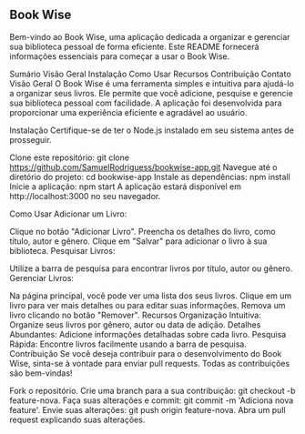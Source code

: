 ##  Book Wise

Bem-vindo ao Book Wise, uma aplicação dedicada a organizar e gerenciar sua biblioteca pessoal de forma eficiente. Este README fornecerá informações essenciais para começar a usar o Book Wise.

Sumário
Visão Geral
Instalação
Como Usar
Recursos
Contribuição
Contato
Visão Geral
O Book Wise é uma ferramenta simples e intuitiva para ajudá-lo a organizar seus livros. Ele permite que você adicione, pesquise e gerencie sua biblioteca pessoal com facilidade. A aplicação foi desenvolvida para proporcionar uma experiência eficiente e agradável ao usuário.

Instalação
Certifique-se de ter o Node.js instalado em seu sistema antes de prosseguir.

Clone este repositório: git clone https://github.com/SamuelRodriguess/bookwise-app.git
Navegue até o diretório do projeto: cd bookwise-app
Instale as dependências: npm install
Inicie a aplicação: npm start
A aplicação estará disponível em http://localhost:3000 no seu navegador.

Como Usar
Adicionar um Livro:

Clique no botão "Adicionar Livro".
Preencha os detalhes do livro, como título, autor e gênero.
Clique em "Salvar" para adicionar o livro à sua biblioteca.
Pesquisar Livros:

Utilize a barra de pesquisa para encontrar livros por título, autor ou gênero.
Gerenciar Livros:

Na página principal, você pode ver uma lista dos seus livros.
Clique em um livro para ver mais detalhes ou para editar suas informações.
Remova um livro clicando no botão "Remover".
Recursos
Organização Intuitiva: Organize seus livros por gênero, autor ou data de adição.
Detalhes Abundantes: Adicione informações detalhadas sobre cada livro.
Pesquisa Rápida: Encontre livros facilmente usando a barra de pesquisa.
Contribuição
Se você deseja contribuir para o desenvolvimento do Book Wise, sinta-se à vontade para enviar pull requests. Todas as contribuições são bem-vindas!

Fork o repositório.
Crie uma branch para a sua contribuição: git checkout -b feature-nova.
Faça suas alterações e commit: git commit -m 'Adiciona nova feature'.
Envie suas alterações: git push origin feature-nova.
Abra um pull request explicando suas alterações.
